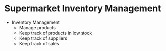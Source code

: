 # Supermarket Inventory Management

- Inventory Management
  - Manage products
  - Keep track of products in low stock 
  - Keep track of suppliers
  - Keep track of sales
